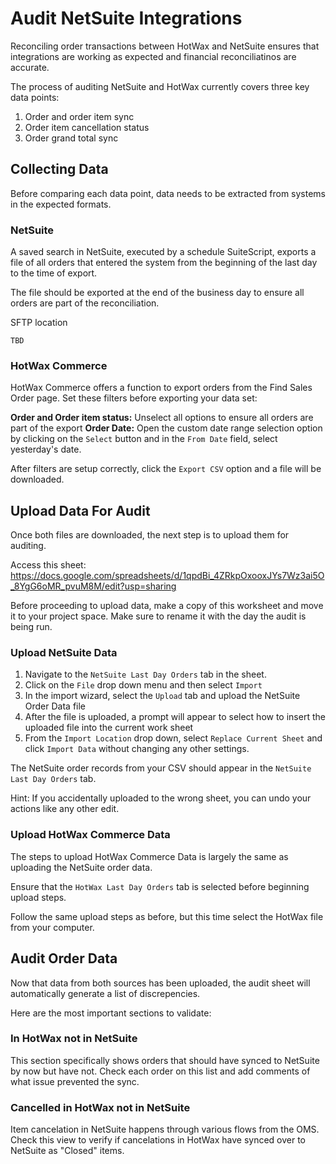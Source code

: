 # Audit NetSuite Integrations

Reconciling order transactions between HotWax and NetSuite ensures that integrations are working as expected and financial reconciliatinos are accurate.

The process of auditing NetSuite and HotWax currently covers three key data points:

1. Order and order item sync
2. Order item cancellation status
3. Order grand total sync

## Collecting Data
Before comparing each data point, data needs to be extracted from systems in the expected formats.

### NetSuite
A saved search in NetSuite, executed by a schedule SuiteScript, exports a file of all orders that entered the system from the beginning of the last day to the time of export.

The file should be exported at the end of the business day to ensure all orders are part of the reconciliation.

SFTP location
```
TBD
```

### HotWax Commerce
HotWax Commerce offers a function to export orders from the Find Sales Order page. Set these filters before exporting your data set:

**Order and Order item status:** Unselect all options to ensure all orders are part of the export
**Order Date:** Open the custom date range selection option by clicking on the `Select` button and in the `From Date` field, select yesterday's date.

After filters are setup correctly, click the `Export CSV` option and a file will be downloaded.

## Upload Data For Audit

Once both files are downloaded, the next step is to upload them for auditing.

Access this sheet: https://docs.google.com/spreadsheets/d/1qpdBi_4ZRkpOxooxJYs7Wz3ai5O_8YgG6oMR_pvuM8M/edit?usp=sharing

Before proceeding to upload data, make a copy of this worksheet and move it to your project space. Make sure to rename it with the day the audit is being run.

### Upload NetSuite Data

1. Navigate to the `NetSuite Last Day Orders` tab in the sheet.
2. Click on the `File` drop down menu and then select `Import`
3. In the import wizard, select the `Upload` tab and upload the NetSuite Order Data file
4. After the file is uploaded, a prompt will appear to select how to insert the uploaded file into the current work sheet
5. From the `Import Location` drop down, select `Replace Current Sheet` and click `Import Data` without changing any other settings.

The NetSuite order records from your CSV should appear in the `NetSuite Last Day Orders` tab.

Hint: If you accidentally uploaded to the wrong sheet, you can undo your actions like any other edit.

### Upload HotWax Commerce Data

The steps to upload HotWax Commerce Data is largely the same as uploading the NetSuite order data.

Ensure that the `HotWax Last Day Orders` tab is selected before beginning upload steps.

Follow the same upload steps as before, but this time select the HotWax file from your computer.

## Audit Order Data

Now that data from both sources has been uploaded, the audit sheet will automatically generate a list of discrepencies.

Here are the most important sections to validate:

### In HotWax not in NetSuite
This section specifically shows orders that should have synced to NetSuite by now but have not. Check each order on this list and add comments of what issue prevented the sync.

### Cancelled in HotWax not in NetSuite
Item cancelation in NetSuite happens through various flows from the OMS. Check this view to verify if cancelations in HotWax have synced over to NetSuite as "Closed" items.